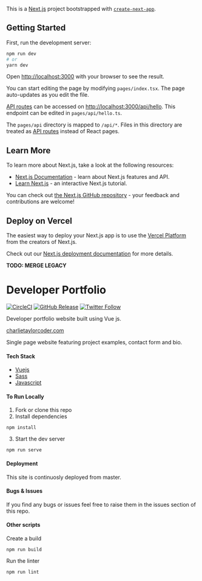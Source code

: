 This is a [Next.js](https://nextjs.org/) project bootstrapped with
[`create-next-app`](https://github.com/vercel/next.js/tree/canary/packages/create-next-app).

## Getting Started

First, run the development server:

```bash
npm run dev
# or
yarn dev
```

Open [http://localhost:3000](http://localhost:3000) with your browser to see the result.

You can start editing the page by modifying `pages/index.tsx`. The page auto-updates as you edit the file.

[API routes](https://nextjs.org/docs/api-routes/introduction) can be accessed on
[http://localhost:3000/api/hello](http://localhost:3000/api/hello). This endpoint can be edited in `pages/api/hello.ts`.

The `pages/api` directory is mapped to `/api/*`. Files in this directory are treated as
[API routes](https://nextjs.org/docs/api-routes/introduction) instead of React pages.

## Learn More

To learn more about Next.js, take a look at the following resources:

-   [Next.js Documentation](https://nextjs.org/docs) - learn about Next.js features and API.
-   [Learn Next.js](https://nextjs.org/learn) - an interactive Next.js tutorial.

You can check out [the Next.js GitHub repository](https://github.com/vercel/next.js/) - your feedback and contributions
are welcome!

## Deploy on Vercel

The easiest way to deploy your Next.js app is to use the
[Vercel Platform](https://vercel.com/new?utm_medium=default-template&filter=next.js&utm_source=create-next-app&utm_campaign=create-next-app-readme)
from the creators of Next.js.

Check out our [Next.js deployment documentation](https://nextjs.org/docs/deployment) for more details.

**TODO: MERGE LEGACY**

# Developer Portfolio

[![CircleCI](https://circleci.com/gh/chazmcgrill/developer-portfolio/tree/master.svg?style=svg)](https://circleci.com/gh/chazmcgrill/developer-portfolio/tree/master)
[![GitHub Release](https://img.shields.io/github/v/release/chazmcgrill/developer-portfolio)](https://github.com/chazmcgrill/developer-portfolio/releases)
[![Twitter Follow](https://img.shields.io/twitter/follow/charlietcoder.svg?style=social)](https://twitter.com/charlietcoder)

Developer portfolio website built using Vue js.

[charlietaylorcoder.com](https://charlietaylorcoder.com)

Single page website featuring project examples, contact form and bio.

#### Tech Stack

-   [Vuejs](https://vuejs.org/)
-   [Sass](https://sass-lang.com/)
-   [Javascript](https://developer.mozilla.org/en-US/docs/Web/JavaScript)

#### To Run Locally

1. Fork or clone this repo
2. Install dependencies

```
npm install
```

3. Start the dev server

```
npm run serve
```

#### Deployment

This site is continuosly deployed from master.

#### Bugs & Issues

If you find any bugs or issues feel free to raise them in the issues section of this repo.

#### Other scripts

Create a build

```
npm run build
```

Run the linter

```
npm run lint
```
